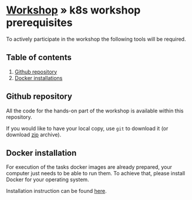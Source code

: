 # [Workshop](../README.md) &raquo; k8s workshop prerequisites

To actively participate in the workshop the following tools will be required.

## Table of contents

1. [Github repository](#github-repository)
2. [Docker installations](#docker-installation)

## Github repository

All the code for the hands-on part of the workshop is available within this
repository.

If you would like to have your local copy, use `git` to download it (or download
[zip](https://github.com/3fs/k8s-workshop/archive/master.zip) archive).

## Docker installation

For execution of the tasks docker images are already prepared, your computer
just needs to be able to run them. To achieve that, please install Docker for
your operating system.

Installation instruction can be found [here](./docker_installation.md).
